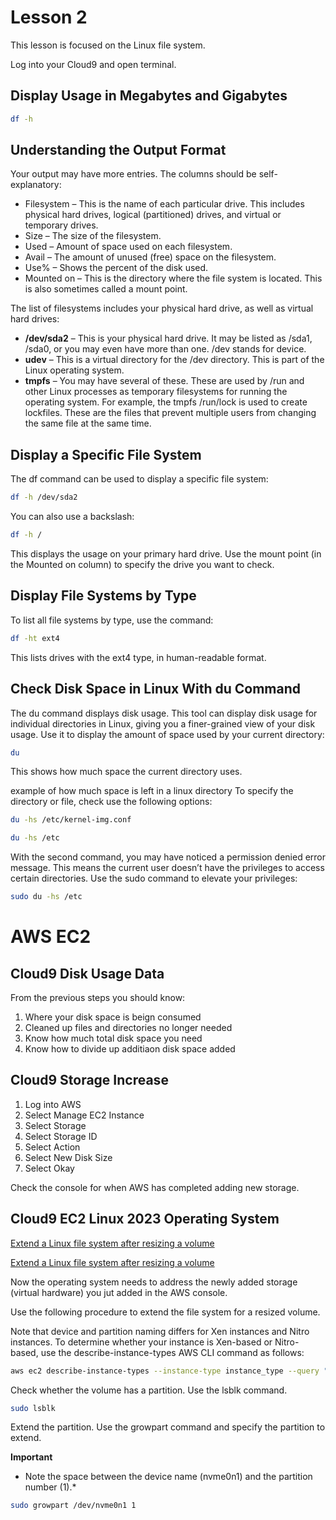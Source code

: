 # Lesson 2
This lesson is focused on the Linux file system.


Log into your Cloud9 and open terminal.

## Display Usage in Megabytes and Gigabytes

```bash
df -h
```

## Understanding the Output Format
Your output may have more entries. The columns should be self-explanatory:

* Filesystem – This is the name of each particular drive. This includes physical hard drives, logical (partitioned) drives, and virtual or temporary drives.
* Size – The size of the filesystem.
* Used – Amount of space used on each filesystem.
* Avail – The amount of unused (free) space on the filesystem.
* Use% – Shows the percent of the disk used.
* Mounted on – This is the directory where the file system is located. This is also sometimes called a mount point.


The list of filesystems includes your physical hard drive, as well as virtual hard drives:

* **/dev/sda2** – This is your physical hard drive. It may be listed as /sda1, /sda0, or you may even have more than one. /dev stands for device.
* **udev** – This is a virtual directory for the /dev directory. This is part of the Linux operating system.
* **tmpfs** – You may have several of these. These are used by /run and other Linux processes as temporary filesystems for running the operating system. For example, the tmpfs /run/lock is used to create lockfiles. These are the files that prevent multiple users from changing the same file at the same time.


## Display a Specific File System
The df command can be used to display a specific file system:

```bash
df -h /dev/sda2
```

You can also use a backslash:

```bash
df -h /
```

This displays the usage on your primary hard drive. Use the mount point (in the Mounted on column) to specify the drive you want to check.


## Display File Systems by Type
To list all file systems by type, use the command:

```bash
df -ht ext4
```

This lists drives with the ext4 type, in human-readable format.


## Check Disk Space in Linux With du Command
The du command displays disk usage. This tool can display disk usage for individual directories in Linux, giving you a finer-grained view of your disk usage. Use it to display the amount of space used by your current directory:

```bash
du
```


This shows how much space the current directory uses.

example of how much space is left in a linux directory
To specify the directory or file, check use the following options:

```bash
du -hs /etc/kernel-img.conf
```

```bash
du -hs /etc
```

With the second command, you may have noticed a permission denied error message. This means the current user doesn’t have the privileges to access certain directories. Use the sudo command to elevate your privileges:

```bash
sudo du -hs /etc
```


# AWS EC2

## Cloud9 Disk Usage Data
From the previous steps you should know:

1. Where your disk space is beign consumed
2. Cleaned up files and directories no longer needed
3. Know how much total disk space you need
4. Know how to divide up additiaon disk space added


## Cloud9 Storage Increase
1. Log into AWS
2. Select Manage EC2 Instance
3. Select Storage
4. Select Storage ID
5. Select Action
6. Select New Disk Size
7. Select Okay

Check the console for when AWS has completed adding new storage.


## Cloud9 EC2 Linux 2023 Operating System
[Extend a Linux file system after resizing a volume]( https://docs.aws.amazon.com/AWSEC2/latest/UserGuide/recognize-expanded-volume-linux.html)


[Extend a Linux file system after resizing a volume]( https://docs.aws.amazon.com/AWSEC2/latest/UserGuide/recognize-expanded-volume-linux.html)

Now the operating system needs to address the newly added storage (virtual hardware) you jut added in the AWS console.


Use the following procedure to extend the file system for a resized volume.


Note that device and partition naming differs for Xen instances and Nitro instances. To determine whether your instance is Xen-based or Nitro-based, use the describe-instance-types AWS CLI command as follows:

```bash
aws ec2 describe-instance-types --instance-type instance_type --query "InstanceTypes[].Hypervisor"
```


Check whether the volume has a partition. Use the lsblk command.

```bash
sudo lsblk
```





Extend the partition. Use the growpart command and specify the partition to extend.


**Important**


*	Note the space between the device name (nvme0n1) and the partition number (1).*

```bash
sudo growpart /dev/nvme0n1 1
```
